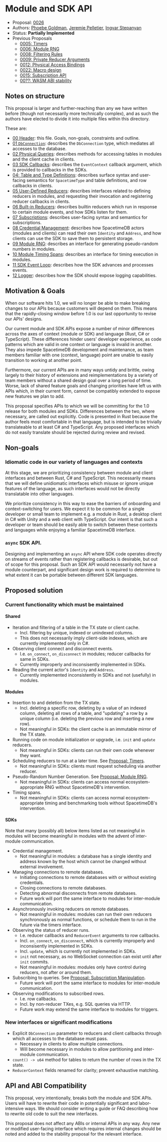 # Module and SDK API

* Proposal: [0026](0026-module-and-sdk-api/00-header.md)
* Authors: [Phoebe Goldman](https://github.com/gefjon), [Jeremie Pelletier](https://github.com/lcodes), [Ingvar Stepanyan](https://github.com/RReverser)
* Status: **Partially Implemented**
* Previous Proposals
  * [0005: Timers](../0005-timers.md)
  * [0006: Module RNG](../0006-module-rng.md)
  * [0008: Filtering Rules](../0008-filtering-rules.md)
  * [0009: Private Reducer Arguments](../0009-private-reducer-arguments.md)
  * [0012: Physical Access Bindings](../0012-physical-access-bindings.md)
  * [0022: Macro design](../0022-macro-design.md)
  * [0015: Subscription API](../0015-subscription-api.md)
  * [00??: WASM ABI stability](../0000-module-wasm-abi.md)

## Notes on structure

This proposal is larger and further-reaching than any we have written before (though not necessarily more technically complex), and as such the authors have elected to divide it into multiple files within this directory.

These are:

* [00 Header](./00-header.md): this file. Goals, non-goals, constraints and outline.
* [01 `DbConnection`](./01-db-connection.md): describes the `DbConnection` type, which mediates all accesses to the database.
* [02 Physical Queries](./02-physical-queries.md): describes methods for accessing tables in modules and the client cache in clients.
* [03 SDK Callbacks](./03-sdk-callbacks.md): describes the `EventContext` callback argument, which is provided to callbacks in the SDKs.
* [04: Table and Type Definitions](./04-table-and-type-definitions.md): describes surface syntax and user-facing semantics for `SpacetimeType` and table definitions, and row callbacks in clients.
* [05 User-Defined Reducers](./05-user-defined-reducers.md): describes interfaces related to defining reducers in modules, and requesting their invocation and registering reducer callbacks in clients.
* [06 Built-in Reducers](./06-built-in-reducers.md): describes builtin reducers which run in response to certain module events, and how SDKs listen for them.
* [07 Subscriptions](./07-subscriptions.md): describes user-facing syntax and semantics for subscriptions.
* [08 Credential Management](./08-credential-management.md): describes how SpacetimeDB actors (modules and clients) can read their own `Identity` and `Address`, and how clients can use the SDK to save them to persistent storage.
* [09 Module RNG](./09-module-rng.md): describes an interface for generating pseudo-random numbers in modules.
* [10 Module Timing Spans](./10-module-timing-spans.md): describes an interface for timing execution in modules.
* [11 SDK Event Loop](./11-sdk-event-loop.md): describes how the SDK advances and processes events.
* [12 Logger](./12-logger.md): describes how the SDK should expose logging capabilities.

## Motivation & Goals

When our software hits 1.0, we will no longer be able to make breaking changes to our APIs because customers will depend on them. This means that the rapidly-closing window before 1.0 is our last opportunity to revise our APIs' designs.

Our current module and SDK APIs expose a number of minor differences across the axes of context (module or SDK) and language (Rust, C# or TypeScript). These differences hinder users' developer experience, as code patterns which are valid in one context or language is invalid in another. They also impede SpacetimeDB development and maintenance, as team members familiar with one (context, language) point are unable to easily transition to working at another point.

Furthermore, our current APIs are in many ways untidy and brittle, owing largely to their history of extensions and reimplementations by a variety of team members without a shared design goal over a long period of time. Worse, lack of shared feature goals and changing priorities have left us with APIs which, in their current form, cannot be compatibly extended to expose new features we plan to add.

This proposal specifies APIs to which we will be committing for the 1.0 release for both modules and SDKs. Differences between the two, where necessary, are called out explicitly. Code is presented in Rust because the author feels most comfortable in that language, but is intended to be trivially translateable to at least C# and TypeScript. Any proposed interfaces which do not easily translate should be rejected during review and revised.

## Non-goals

### Idiomatic code in our variety of languages and contexts

At this stage, we are prioritizing consistency between module and client interfaces and between Rust, C# and TypeScript. This necessarily means that we will define unidiomatic interfaces which misuse or ignore unique features of the language, as such interfaces would not be directly translatable into other languages.

We prioritize consistency in this way to ease the barriers of onboarding and context-switching for users. We expect it to be common for a single developer or small team to implement e.g. a module in Rust, a desktop client in C# with Unity and a web client with TypeScript. Our intent is that such a developer or team should be easily able to switch between these contexts and languages while enjoying a familiar SpacetimeDB interface.

### `async` SDK API.

Designing and implementing an `async` API where SDK code operates directly on streams of events rather than registering callbacks is desirable, but out of scope for this proposal. Such an SDK API would necessarily not have a module counterpart, and significant design work is required to determine to what extent it can be portable between different SDK languages.

## Proposed solution

### Current functionality which must be maintained

#### Shared

- Iteration and filtering of a table in the TX state or client cache.
  - Incl. filtering by unique, indexed or unindexed columns.
  - This does not necessarily imply client-side indexes, which are currently implemented only in C#.
- Observing client connect and disconnect events.
  - I.e. `on_connect`, `on_disconnect` in modules; reducer callbacks for same in SDKs.
  - Currently improperly and inconsisently implemented in SDKs.
- Reading the current actor's `Identity` and `Address`.
  - Currently implemented inconsistently in SDKs and not (usefully) in modules.

#### Modules

- Insertion to and deletion from the TX state.
  - Incl. deleting a specific row, deleting by a value of an indexed column, deleting all rows of a table, and "updating" a row by a unique column (i.e. deleting the previous row and inserting a new row).
  - Not meaningful in SDKs: the client cache is an immutable mirror of the TX state.
- Running code on module initialization or upgrade, i.e. `init` and `update` reducers.
  - Not meaningful in SDKs: clients can run their own code whenever they want.
- Scheduling reducers to run at a later time. See [Proposal: Timers](../0005-timers.md).
  - Not meaningful in SDKs: clients must request scheduling via another reducer.
- Pseudo-Random Number Generation. See [Proposal: Module RNG](../0006-module-rng.md).
  - Not meaningful in SDKs: clients can access normal ecosystem-appropriate RNG without SpacetimeDB's intervention.
- Timing spans.
  - Not meaningful in SDKs: clients can access normal ecosystem-appropriate timing and benchmarking tools without SpacetimeDB's intervention.

#### SDKs

Note that many (possibly all) below items listed as not meaningful in modules will become meaningful in modules with the advent of inter-module communication.

- Credential management.
  - Not meaningful in modules: a database has a single identity and address known by the host which cannot be changed without external involvement.
- Managing connections to remote databases.
  - Initiating connections to remote databases with or without existing credentials.
  - Closing connections to remote databases.
  - Detecting abnormal disconnects from remote databases.
  - Future work will port the same interface to modules for inter-module communication.
- Asynchronously invoking reducers on remote databases.
  - Not meaningful in modules: modules can run their own reducers synchronously as normal functions, or schedule them to run in the future via the timers interface.
- Observing the status of reducer runs.
  - I.e. reducer callbacks and `ReducerEvent` arguments to row callbacks.
  - Incl. `on_connect`, `on_disconnect`, which is currently improperly and inconsisently implemented in SDKs.
  - Incl. `update`, which is currently not implemented in SDKs.
  - `init` not necessary, as no WebSocket connection can exist until after `init` commits.
  - Not meaningful in modules: modules only have control during reducers, not after or around them.
- Subscribing to queries. See [Proposal: Subscription Manipulation](https://github.com/clockworklabs/SpacetimeDBPrivate/blob/phoebe/proposal-multiple-subscriptions/proposals/0000-subscription-manipulation.md).
  - Future work will port the same interface to modules for inter-module communication.
- Observing modifications to subscribed rows.
  - I.e. row callbacks.
  - Incl. by non-reducer TXes, e.g. SQL queries via HTTP.
  - Future work may extend the same interface to modules for triggers.

### New interfaces or significant modifications

- Explicit `DbConnection` parameter to reducers and client callbacks through which all accesses to the database must pass.
  - Necessary in clients to allow multiple connections.
  - Will become necessary in modules to allow partitioning and inter-module communication.
- `count() -> u64` method for tables to return the number of rows in the TX state.
- `ReducerContext` fields renamed for clarity; prevent exhaustive matching.

## API and ABI Compatibility

This proposal, very intentionally, breaks both the module and SDK APIs. Users will have to rewrite their code in potentially significant and labor-intensive ways. We should consider writing a guide or FAQ describing how to rewrite old code to suit the new interfaces.

This proposal does not affect any ABIs or internal APIs in any way. Any new or modified user-facing interface which requires internal changes should be noted and added to the stability proposal for the relevant interface.
